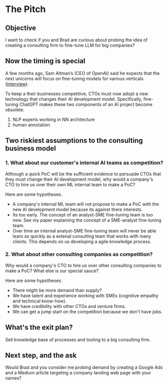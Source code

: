 # The Pitch

## Objective

I want to check if you and Brad are curious about probing the idea of creating a consulting firm to fine-tune LLM for big companies?

## Now the timing is special

A few months ago, Sam Altman’s (CEO of OpenAI) said he expects that the next unicorns will focus on fine-tuning models for various verticals ([interview](https://www.youtube.com/watch?v=WHoWGNQRXb0)).

To keep a their businesses competitive, CTOs must now adopt a new technology that changes their AI development model. Specifically, fine-tuning ChatGPT makes these two components of an AI project become obsolete.

1. NLP experts working in NN architecture
2. human annotation

## Two riskiest assumptions to the consulting business model

### 1. What about our customer's internal AI teams as competition?

Although a quick PoC will be the sufficient evidence to persuade CTOs that they must change their AI development model, why would a company's CTO to hire us over their own ML internal team to make a PoC?

Here are some hypotheses.

- A company's internal ML team will not propose to make a PoC with the new AI development model because its against there interests.
- Its too early. The concept of an analyst-SME fine-tuning team is too new. See my paper explaining the concept of a SME-analyst fine-tuning team.
- Over time an internal analyst-SME fine-tuning team will never be able learn as quickly as a extenal consulting team that works with many clients. This depends on us developing a agile knowledge process.

### 2. What about other consulting companies as competition?

Why would a company's CTO to hire us over other consulting companies to make a PoC? What else is our special sauce? 

Here are some hypotheses.

- There might be more demand than supply?
- We have talent and experience working with SMEs (cognitive empathy and technical know-how). 
- We have credibility with other CTOs and venture firms. 
- We can get a jump start on the competition because we don't have jobs.

## What's the exit plan?

Sell knowledge base of processes and tooling to a big consulting firm.

## Next step, and the ask

Would Brad and you consider me probing demand by creating a Google Ads and a Medium article targeting a company landing web page with your names?
